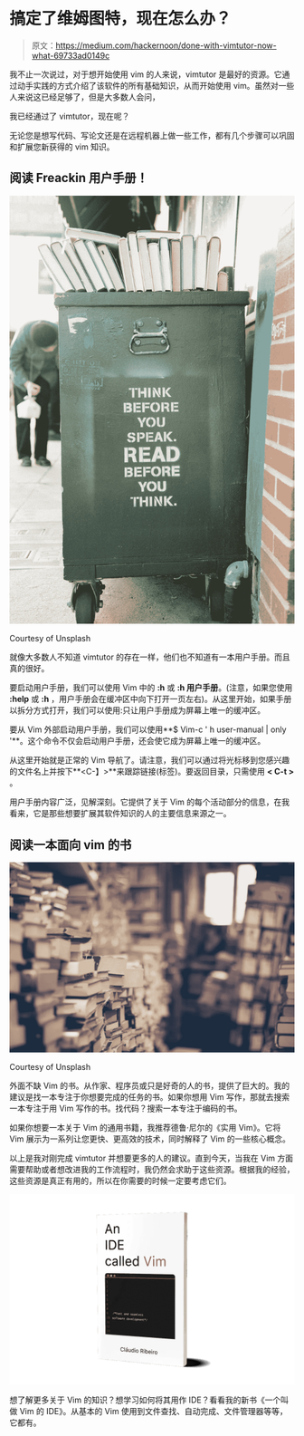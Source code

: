 # 搞定了维姆图特，现在怎么办？

> 原文：<https://medium.com/hackernoon/done-with-vimtutor-now-what-69733ad0149c>

我不止一次说过，对于想开始使用 vim 的人来说，vimtutor 是最好的资源。它通过动手实践的方式介绍了该软件的所有基础知识，从而开始使用 vim。虽然对一些人来说这已经足够了，但是大多数人会问，

我已经通过了 vimtutor，现在呢？

无论您是想写代码、写论文还是在远程机器上做一些工作，都有几个步骤可以巩固和扩展您新获得的 vim 知识。

## 阅读 Freackin 用户手册！

![](img/d40aa0650c027c9cda269b2d80cfd1af.png)

Courtesy of Unsplash

就像大多数人不知道 vimtutor 的存在一样，他们也不知道有一本用户手册。而且真的很好。

要启动用户手册，我们可以使用 Vim 中的 **:h** 或 **:h 用户手册**。(注意，如果您使用 **:help** 或 **:h** ，用户手册会在缓冲区中向下打开一页左右)。从这里开始，如果手册以拆分方式打开，我们可以使用:只让用户手册成为屏幕上唯一的缓冲区。

要从 Vim 外部启动用户手册，我们可以使用**$ Vim-c ' h user-manual | only '**。这个命令不仅会启动用户手册，还会使它成为屏幕上唯一的缓冲区。

从这里开始就是正常的 Vim 导航了。请注意，我们可以通过将光标移到您感兴趣的文件名上并按下**<C-】>**来跟踪链接(标签)。要返回目录，只需使用 **< C-t >** 。

用户手册内容广泛，见解深刻。它提供了关于 Vim 的每个活动部分的信息，在我看来，它是那些想要扩展其软件知识的人的主要信息来源之一。

## 阅读一本面向 vim 的书

![](img/c6320f9288432c9884328b9d6e591119.png)

Courtesy of Unsplash

外面不缺 Vim 的书。从作家、程序员或只是好奇的人的书，提供了巨大的。我的建议是找一本专注于你想要完成的任务的书。如果你想用 Vim 写作，那就去搜索一本专注于用 Vim 写作的书。找代码？搜索一本专注于编码的书。

如果你想要一本关于 Vim 的通用书籍，我推荐德鲁·尼尔的《实用 Vim》。它将 Vim 展示为一系列让您更快、更高效的技术，同时解释了 Vim 的一些核心概念。

以上是我对刚完成 vimtutor 并想要更多的人的建议。直到今天，当我在 Vim 方面需要帮助或者想改进我的工作流程时，我仍然会求助于这些资源。根据我的经验，这些资源是真正有用的，所以在你需要的时候一定要考虑它们。

![](img/b57a0d0fba376a40be1d10e915c61fb7.png)

想了解更多关于 Vim 的知识？想学习如何将其用作 IDE？看看我的新书《一个叫做 Vim 的 IDE》。从基本的 Vim 使用到文件查找、自动完成、文件管理器等等，它都有。